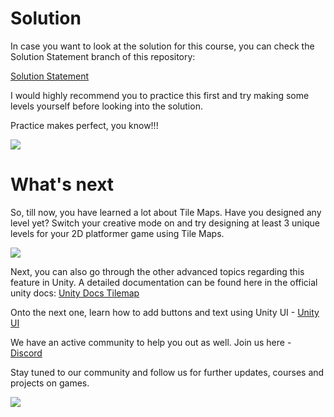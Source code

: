 # Solution

In case you want to look at the solution for this course, you can check the Solution Statement branch of this repository:

[Solution Statement](https://github.com/outscal/Tile-Maps/tree/Solution-Statement)

I would highly recommend you to practice this first and try making some levels yourself before looking into the solution.

Practice makes perfect, you know!!!

![](https://media.giphy.com/media/E8FuDlOVGNyUiqV6ip/giphy.gif)

# What's next

So, till now, you have learned a lot about Tile Maps. Have you designed any level yet? Switch your creative mode on and try designing at least 3 unique levels for your 2D platformer game using Tile Maps.

![](https://user-images.githubusercontent.com/44625252/156933532-79eb0adc-6870-4c92-b93b-a43560e04cda.png)

Next, you can also go through the other advanced topics regarding this feature in Unity. A detailed documentation can be found here in the official unity docs: [Unity Docs Tilemap](https://docs.unity3d.com/Manual/class-Tilemap.html)

Onto the next one, learn how to add buttons and text using Unity UI - [Unity UI](https://academy.outscal.com/unity-ui-making-a-screen/)

We have an active community to help you out as well. Join us here - [Discord](https://discord.com/invite/R4hfXhsWjN)

Stay tuned to our community and follow us for further updates, courses and projects on games.

![](https://media.giphy.com/media/J4zA6LplubvC5weDyo/giphy.gif)
